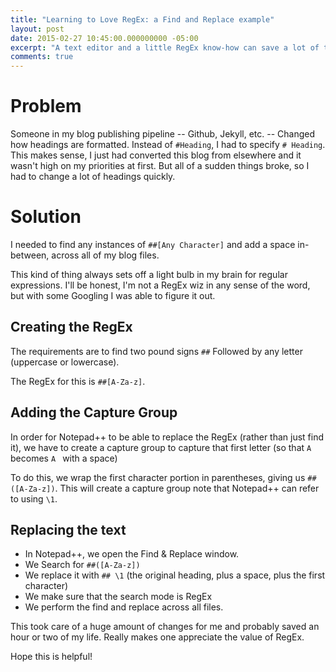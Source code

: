 ```yaml
---
title: "Learning to Love RegEx: a Find and Replace example"
layout: post
date: 2015-02-27 10:45:00.000000000 -05:00
excerpt: "A text editor and a little RegEx know-how can save a lot of time."
comments: true
---
```

# Problem
Someone in my blog publishing pipeline -- Github, Jekyll, etc. -- Changed how headings are formatted. Instead of `#Heading`, I had to specify `# Heading`. This makes sense, I just had converted this blog from elsewhere and it wasn't high on my priorities at first. But all of a sudden things broke, so I had to change a lot of headings quickly.

# Solution
I needed to find any instances of `##[Any Character]` and add a space in-between, across all of my blog files.

This kind of thing always sets off a light bulb in my brain for regular expressions. I'll be honest, I'm not a RegEx wiz in any sense of the word, but with some Googling I was able to figure it out.

## Creating the RegEx
The requirements are to find two pound signs `##` Followed by any letter (uppercase or lowercase).

The RegEx for this is `##[A-Za-z]`.

## Adding the Capture Group

In order for Notepad++ to be able to replace the RegEx (rather than just find it), we have to create a capture group to capture that first letter (so that `A` becomes `A ` with a space)

To do this, we wrap the first character portion in parentheses, giving us `##([A-Za-z])`. This will create a capture group note that Notepad++ can refer to using `\1`.

## Replacing the text

* In Notepad++, we open the Find & Replace window. 
* We Search for `##([A-Za-z])`
* We replace it with `## \1` (the original heading, plus a space, plus the first character)
* We make sure that the search mode is RegEx
* We perform the find and replace across all files.

This took care of a huge amount of changes for me and probably saved an hour or two of my life. Really makes one appreciate the value of RegEx.

Hope this is helpful!